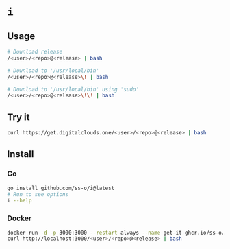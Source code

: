 # `i`

## Usage

```sh
# Download release
/<user>/<repo>@<release> | bash

# Download to '/usr/local/bin'
/<user>/<repo>@<release>\! | bash

# Download to '/usr/local/bin' using 'sudo'
/<user>/<repo>@<release>\!\! | bash
```

## Try it

```sh
curl https://get.digitalclouds.one/<user>/<repo>@<release> | bash
```

## Install

### Go

```sh
go install github.com/ss-o/i@latest
# Run to see options
i --help
```

### Docker

```sh
docker run -d -p 3000:3000 --restart always --name get-it ghcr.io/ss-o/i:latest
curl http://localhost:3000/<user>/<repo>@<release> | bash
```
